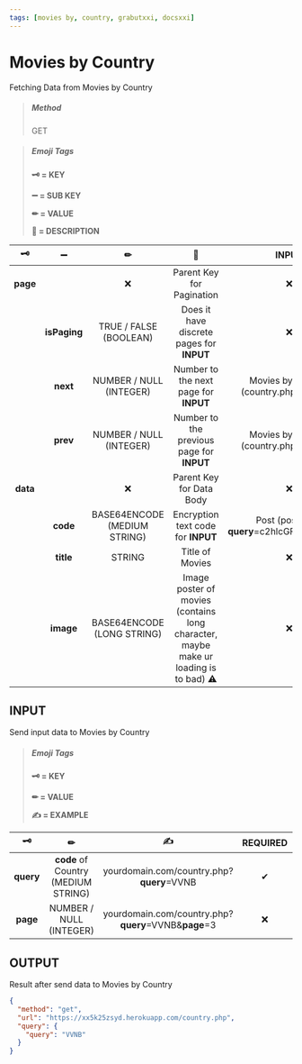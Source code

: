 ```yaml
---
tags: [movies by, country, grabutxxi, docsxxi]
---
```


# Movies by Country

Fetching Data from Movies by Country

<!-- theme: info -->

> ##### **Method**
>
> GET

<!-- theme: info -->

> ##### **Emoji Tags**
>
> **🗝 = KEY**
>
> **➖ = SUB KEY**
>
> **✏ = VALUE**
>
> **📝 = DESCRIPTION**

|    🗝    |       ➖      |               ✏              |                                          📝                                         |            INPUT            |
| :------: | :----------: | :--------------------------: | :---------------------------------------------------------------------------------: | :-------------------------: |
| **page** |              |               ❌              |                              Parent Key for Pagination                              |              ❌              |
|          | **isPaging** |    TRUE / FALSE (BOOLEAN)    |                      Does it have discrete pages for **INPUT**                      | ❌ |
|          |   **next**   |    NUMBER / NULL (INTEGER)   |                        Number to the next page for **INPUT**                        | Movies by Country (country.php?**page**=4) |
|          |   **prev**   |    NUMBER / NULL (INTEGER)   |                      Number to the previous page for **INPUT**                      | Movies by Country (country.php?**page**=3) |
| **data** |              |               ❌              |                               Parent Key for Data Body                              |              ❌              |
|          |   **code**   | BASE64ENCODE (MEDIUM STRING) |                          Encryption text code for **INPUT**                         |       Post (post.php?**query**=c2hlcGFyZC0yMDIw)       |
|          |   **title**  |            STRING            |                                   Title of Movies                                   |              ❌              |
|          |   **image**  |  BASE64ENCODE (LONG STRING)  | Image poster of movies (contains long character, maybe make ur loading is to bad) ⚠ |              ❌              |

## INPUT

Send input data to Movies by Country

<!-- theme: info -->

> ##### **Emoji Tags**
>
> **🗝 = KEY**
>
> **✏ = VALUE**
>
> **✍ = EXAMPLE**

|     🗝    |                 ✏                 |                            ✍                           | REQUIRED | OPTIONAL |
| :-------: | :-------------------------------: | :----------------------------------------------------: | :------: | :------: |
| **query** | **code** of Country (MEDIUM STRING) |       yourdomain.com/country.php?**query**=VVNB      |     ✔    |     ❌    |
|  **page** |      NUMBER / NULL (INTEGER)      | yourdomain.com/country.php?**query**=VVNB&**page**=3 |     ❌    |     ✔    |

## OUTPUT

Result after send data to Movies by Country

```json http
{
  "method": "get",
  "url": "https://xx5k25zsyd.herokuapp.com/country.php",
  "query": {
    "query": "VVNB"
  }
}
```

